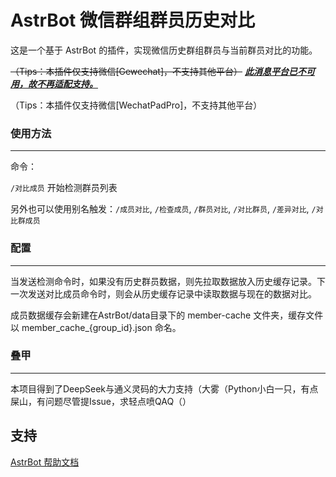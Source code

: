 # AstrBot 微信群组群员历史对比

这是一个基于 AstrBot 的插件，实现微信历史群组群员与当前群员对比的功能。

~~（Tips：本插件仅支持微信\[Gewechat\]，不支持其他平台）~~ ***<u>此消息平台已不可用，故不再适配支持。</u>***

（Tips：本插件仅支持微信[WechatPadPro]，不支持其他平台）

### 使用方法

---

命令：

`/对比成员`  开始检测群员列表

另外也可以使用别名触发：`/成员对比`, `/检查成员`, `/群员对比`, `/对比群员`, `/差异对比`, `/对比群成员`

### 配置

---

当发送检测命令时，如果没有历史群员数据，则先拉取数据放入历史缓存记录。下一次发送对比成员命令时，则会从历史缓存记录中读取数据与现在的数据对比。

成员数据缓存会新建在AstrBot/data目录下的 member-cache 文件夹，缓存文件以 member_cache_{group_id}.json 命名。

### 叠甲

---

本项目得到了DeepSeek与通义灵码的大力支持（大雾（Python小白一只，有点屎山，有问题尽管提Issue，求轻点喷QAQ（）

## 支持

[AstrBot 帮助文档](https://astrbot.app)